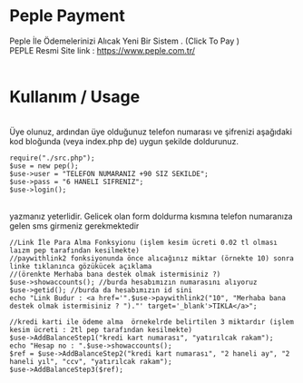 # Peple Payment
Peple İle Ödemelerinizi Alıcak Yeni Bir Sistem . (Click To Pay  )
<br>
PEPLE Resmi Site link : https://www.peple.com.tr/
<br/>
<br/>
<h1>Kullanım / Usage</h1>
<br/>
Üye olunuz, ardından üye olduğunuz telefon numarası ve şifrenizi aşağıdaki kod bloğunda  (veya index.php de) uygun şekilde doldurunuz.

```
require("./src.php");
$use = new pep();
$use->user = "TELEFON NUMARANIZ +90 SIZ SEKILDE";
$use->pass = "6 HANELI SIFRENIZ";
$use->login();

```
<br/>
yazmanız yeterlidir.
Gelicek olan form doldurma kısmına telefon numaranıza gelen sms girmeniz gerekmektedir

```
//Link İle Para Alma Fonksyionu (işlem kesim ücreti 0.02 tl olması laızm pep tarafından kesilmekte)
//paywithlink2 fonksiyonunda önce alıcağınız miktar (örnekte 10) sonra linke tıklanınca gözükücek açıklama
//(örenkte Merhaba bana destek olmak istermisiniz ?) 
$use->showaccounts(); //burda hesabımızın numarasını alıyoruz
$use->getid(); //burda da hesabımızın id sini
echo "Link Budur : <a href='".$use->paywithlink2("10", "Merhaba bana destek olmak istermisiniz ? ")."' target='_blank'>TIKLA</a>";

```

```
//kredi karti ile ödeme alma  örnekelrde belirtilen 3 miktardır (işlem kesim ücreti : 2tl pep tarafından kesilmekte)
$use->AddBalanceStep1("kredi kart numarası", "yatırılcak rakam");
echo "Hesap no : ".$use->showaccounts();
$ref = $use->AddBalanceStep2("kredi kart numarası", "2 haneli ay", "2 haneli yıl", "ccv", "yatırılcak rakam");
$use->AddBalanceStep3($ref);
```
